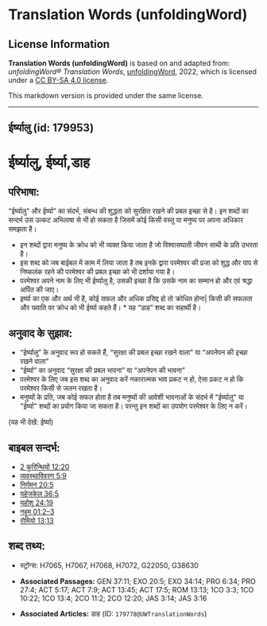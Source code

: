 # Translation Words (unfoldingWord)

## License Information

**Translation Words (unfoldingWord)** is based on and adapted from: _unfoldingWord® Translation Words_, [unfoldingWord](https://unfoldingword.org/utw), 2022, which is licensed under a [CC BY-SA 4.0 license](https://creativecommons.org/licenses/by-sa/4.0/legalcode.en).

This markdown version is provided under the same license.



--------------------------------

## ईर्ष्यालु (id: 179953)

ईर्ष्यालु, ईर्ष्या,डाह
======================

परिभाषा:
--------

“ईर्ष्यालु” और ईर्ष्या” का संदर्भ, संबन्ध की शुद्धता को सुरक्षित रखने की प्रबल इच्छा से है। इन शब्दों का सन्दर्भ उस उत्कट अभिलाषा से भी हो सकता है जिसमें कोई किसी वस्तु या मनुष्य पर अपना अधिकार समझता है।

* इन शब्दों द्वारा मनुष्य के क्रोध को भी व्यक्त किया जाता है जो विश्वासघाती जीवन साथी के प्रति उभरता है।
* इस शब्द को जब बाईबल में काम में लिया जाता है तब इनके द्वारा परमेश्वर की प्रजा को शुद्ध और पाप से निष्कलंक रहने की परमेश्वर की प्रबल इच्छा को भी दर्शाया गया है।
* परमेश्वर अपने नाम के लिए भी ईर्ष्यालु है, उसकी इच्छा है कि उसके नाम का सम्मान हो और एवं श्रद्धा अर्पित की जाए।
* इर्ष्या का एक और अर्थ भी है, कोई सफल और अधिक प्रसिद्द हो तो क्रोधित होना\| किसी की सफलता और ख्याति पर क्रोध को भी ईर्ष्या कहते हैं। \* यह “डाह” शब्द का सहार्थी है।

अनुवाद के सुझाव:
----------------

* “ईर्ष्यालु” के अनुवाद रूप हो सकते हैं, “सुरक्षा की प्रबल इच्छा रखने वाला” या “अपनेपन की इच्छा रखने वाला”
* “ईर्ष्या” का अनुवाद “सुरक्षा की प्रबल भावना” या “अपनेपन की भावना”
* परमेश्वर के लिए जब इस शब्द का अनुवाद करें नकारात्मक भाव प्रकट न हो, ऐसा प्रकट न हो कि परमेश्वर किसी से जलन रखता है।
* मनुष्यों के प्रति, जब कोई सफल होता है तब मनुष्यों की आवेशी भावनाओं के संदर्भ में "ईर्ष्यालु" या "ईर्ष्या" शब्दों का प्रयोग किया जा सकता है। परन्तु इन शब्दों का उपयोग परमेश्वर के लिए न करें।

(यह भी देखें: ईर्ष्या)

बाइबल सन्दर्भ:
--------------

* [2 कुरिन्थियों 12:20](https://ref.ly/2Cor0:0)
* [व्यवस्थाविवरण 5:9](https://ref.ly/Deut5:9)
* [निर्गमन 20:5](https://ref.ly/Exod20:5)
* [यहेजकेल 36:5](https://ref.ly/Ezek36:5)
* [यहोशू 24:19](https://ref.ly/Josh24:19)
* [नहूम 01:2–3](https://ref.ly/Nah1:2-Nah1:3)
* [रोमियो 13:13](https://ref.ly/Rom13:13)

शब्द तथ्य:
----------

* स्ट्रोंग्स: H7065, H7067, H7068, H7072, G22050, G38630

* **Associated Passages:** GEN 37:11; EXO 20:5; EXO 34:14; PRO 6:34; PRO 27:4; ACT 5:17; ACT 7:9; ACT 13:45; ACT 17:5; ROM 13:13; 1CO 3:3; 1CO 10:22; 1CO 13:4; 2CO 11:2; 2CO 12:20; JAS 3:14; JAS 3:16
* **Associated Articles:** डाह (ID: `179778@UWTranslationWords`)

